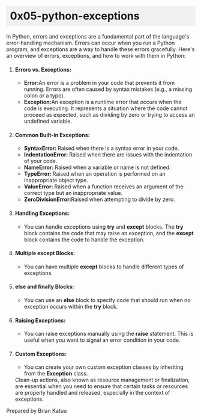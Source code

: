 <h1 style="background-color: #f0f0f0; padding: 10px;">0x05-python-exceptions</h1>
In Python, errors and exceptions are a fundamental part of the language's error-handling mechanism. Errors can occur when you run a Python program, and exceptions are a way to handle these errors gracefully. Here's an overview of errors, exceptions, and how to work with them in Python:
<ol>
<li><h4>Errors vs. Exceptions:</h4></li>
<ul>
<li><strong>Error:</strong>An error is a problem in your code that prevents it from running. Errors are often caused by syntax mistakes (e.g., a missing colon or a typo).</li>
<li><strong>Exception:</strong>An exception is a runtime error that occurs when the code is executing. It represents a situation where the code cannot proceed as expected, such as dividing by zero or trying to access an undefined variable.</li>
</ul>
<li><h4>Common Built-in Exceptions:</h4></li>
<ul>
<li><strong>SyntaxError: </strong>Raised when there is a syntax error in your code.</li>
<li><strong>IndentationError: </strong>Raised when there are issues with the indentation of your code.</li>
<li><strong>NameError: </strong>Raised when a variable or name is not defined.</li>
<li><strong>TypeError: </strong>Raised when an operation is performed on an inappropriate object type.</li>
<li><strong>ValueError: </strong>Raised when a function receives an argument of the correct type but an inappropriate value.</li>
<li><strong>ZeroDivisionError:</strong>Raised when attempting to divide by zero.</li>
</ul>
<li><h4>Handling Exceptions:</h4></li>
<ul>
<li>You can handle exceptions using <strong>try</strong> and <strong>except</strong> blocks. The <strong>try</strong> block contains the code that may raise an exception, and the <strong>except</strong> block contains the code to handle the exception.</li>
</ul>
<li><h4>Multiple except Blocks:</h4></li>
<ul>
<li>You can have multiple <strong>except</strong> blocks to handle different types of exceptions.</li>
</ul>
<li><h4>else and finally Blocks:</h4></li>
<ul>
<li>You can use an <strong>else</strong> block to specify code that should run when no exception occurs within the <strong>try</strong> block.</li>
</ul>
<li><h4> Raising Exceptions:</h4></li>
<ul>
<li>You can raise exceptions manually using the <strong>raise</strong> statement. This is useful when you want to signal an error condition in your code.</li>
</ul>
<li><h4>Custom Exceptions:</h4></li>
<ul>
<li>You can create your own custom exception classes by inheriting from the <strong>Exception</strong> class.</li>
</ul>
Clean-up actions, also known as resource management or finalization, are essential when you need to ensure that certain tasks or resources are properly handled and released, especially in the context of exceptions. 
</ol>
<p style="text-color: green"> Prepared by Brian Katuu </p>
